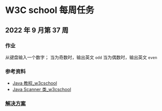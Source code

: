 # W3C school 每周任务

## 2022 年 9 月第 37 周

### 作业

从键盘输入一个数字；
当为奇数时，输出英文 `odd`
当为偶数时，输出英文 `even`

### 参考资料

- [Java 教程_w3cschool](https://www.w3cschool.cn/java/)
- [Java Scanner 类_w3cschool](https://www.w3cschool.cn/java/java-scanner-class.html)

### [解决方案](./Solution/src/main/java/zone/yue/jvtc/solution/WeeklyWork/Y22W37.java)



